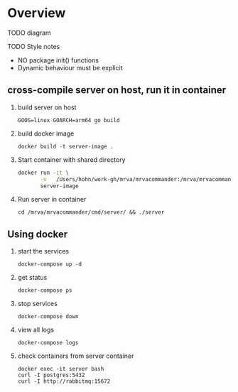 # Overview

TODO diagram

TODO Style notes
- NO package init() functions
- Dynamic behaviour must be explicit
 
## cross-compile server on host, run it in container 
1.  build server on host

        GOOS=linux GOARCH=arm64 go build

2.  build docker image

        docker build -t server-image .

3.  Start container with shared directory

    ```sh
    docker run -it \
           -v   /Users/hohn/work-gh/mrva/mrvacommander:/mrva/mrvacommander \
           server-image
    ```

4.  Run server in container

        cd /mrva/mrvacommander/cmd/server/ && ./server

## Using docker
1.  start the services

        docker-compose up -d

    
2.  get status

        docker-compose ps
        
3.  stop services

        docker-compose down
        
4.  view all logs

        docker-compose logs

5.  check containers from server container

        docker exec -it server bash
        curl -I postgres:5432
        curl -I http://rabbitmq:15672


        
